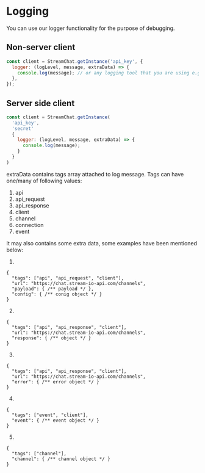 # Logging

You can use our logger functionality for the purpose of debugging.

## Non-server client

```js
const client = StreamChat.getInstance('api_key', {
  logger: (logLevel, message, extraData) => {
    console.log(message); // or any logging tool that you are using e.g. reactotron
  },
});
```

## Server side client

```js
const client = StreamChat.getInstance(
  'api_key',
  'secret'
  {
    logger: (logLevel, message, extraData) => {
      console.log(message);
    }
  }
)
```

extraData contains tags array attached to log message. Tags can have one/many of following values:

1. api
2. api_request
3. api_response
4. client
5. channel
6. connection
7. event

It may also contains some extra data, some examples have been mentioned below:

1.

```
{
  "tags": ["api", "api_request", "client"],
  "url": "https://chat.stream-io-api.com/channels",
  "payload": { /** payload */ },
  "config": { /** conig object */ }
}
```

2.

```
{
  "tags": ["api", "api_response", "client"],
  "url": "https://chat.stream-io-api.com/channels",
  "response": { /** object */ }
}
```

3.

```
{
  "tags": ["api", "api_response", "client"],
  "url": "https://chat.stream-io-api.com/channels",
  "error": { /** error object */ }
}
```

4.

```
{
  "tags": ["event", "client"],
  "event": { /** event object */ }
}
```

5.

```
{
  "tags": ["channel"],
  "channel": { /** channel object */ }
}
```
